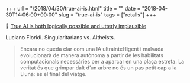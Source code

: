+++
url = "/2018/04/30/true-ai-is.html"
title = ""
date = "2018-04-30T14:06:00+00:00"
slug = "true-ai-is"
tags = ["retalls"]
+++

📎 [True AI is both logically possible and utterly implausible](https://aeon.co/essays/true-ai-is-both-logically-possible-and-utterly-implausible)

Luciano Floridi. Singularitarians vs. AItheists.

> Encara no queda clar com una IA ultraintel·ligent i malvada evolucionarà de manera autònoma a partir de les habilitats computacionals necessàries per a aparcar en una plaça estreta. La veritat és que grimpar dalt d’un arbre no és un pas petit cap a la Lluna: és el final del viatge.

